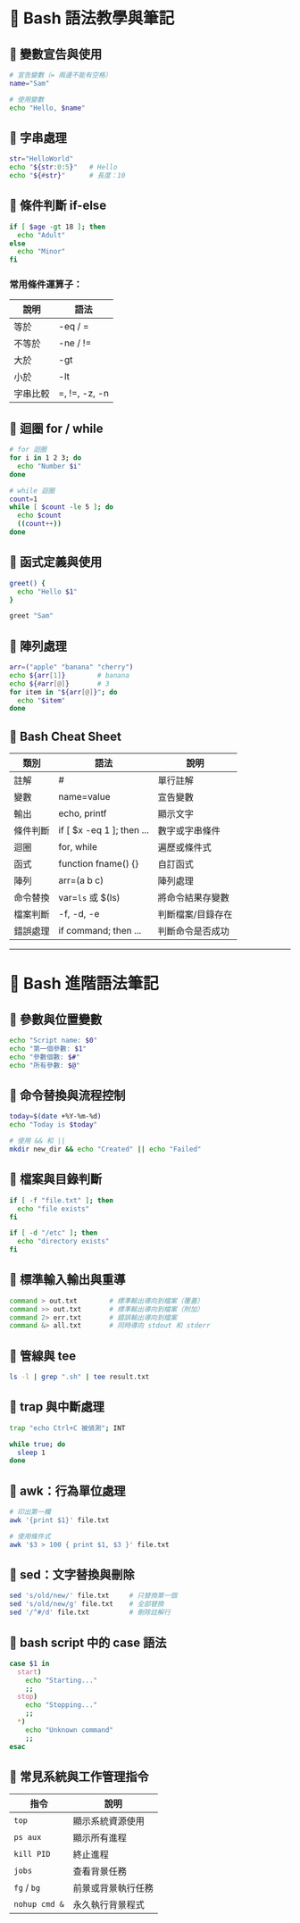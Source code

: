 
# 🧠 Bash 語法教學與筆記

## 📌 變數宣告與使用
```bash
# 宣告變數（= 兩邊不能有空格）
name="Sam"

# 使用變數
echo "Hello, $name"
```

## 📌 字串處理
```bash
str="HelloWorld"
echo "${str:0:5}"   # Hello
echo "${#str}"      # 長度：10
```

## 📌 條件判斷 if-else
```bash
if [ $age -gt 18 ]; then
  echo "Adult"
else
  echo "Minor"
fi
```

### 常用條件運算子：

| 說明       | 語法             |
|------------|------------------|
| 等於       | -eq / =          |
| 不等於     | -ne / !=         |
| 大於       | -gt              |
| 小於       | -lt              |
| 字串比較   | =, !=, -z, -n     |

## 📌 迴圈 for / while
```bash
# for 迴圈
for i in 1 2 3; do
  echo "Number $i"
done

# while 迴圈
count=1
while [ $count -le 5 ]; do
  echo $count
  ((count++))
done
```

## 📌 函式定義與使用
```bash
greet() {
  echo "Hello $1"
}

greet "Sam"
```

## 📌 陣列處理
```bash
arr=("apple" "banana" "cherry")
echo ${arr[1]}        # banana
echo ${#arr[@]}       # 3
for item in "${arr[@]}"; do
  echo "$item"
done
```

## 📌 Bash Cheat Sheet

| 類別        | 語法                          | 說明                     |
|-------------|-------------------------------|--------------------------|
| 註解        | #                             | 單行註解                |
| 變數        | name=value                    | 宣告變數                |
| 輸出        | echo, printf                  | 顯示文字                |
| 條件判斷    | if [ $x -eq 1 ]; then ...     | 數字或字串條件         |
| 迴圈        | for, while                    | 遍歷或條件式            |
| 函式        | function fname() {}           | 自訂函式                |
| 陣列        | arr=(a b c)                   | 陣列處理                |
| 命令替換    | var=`ls` 或 $(ls)             | 將命令結果存變數        |
| 檔案判斷    | -f, -d, -e                    | 判斷檔案/目錄存在       |
| 錯誤處理    | if command; then ...          | 判斷命令是否成功        |


---

# 🔧 Bash 進階語法筆記

## 📌 參數與位置變數
```bash
echo "Script name: $0"
echo "第一個參數: $1"
echo "參數個數: $#"
echo "所有參數: $@"
```

## 📌 命令替換與流程控制
```bash
today=$(date +%Y-%m-%d)
echo "Today is $today"

# 使用 && 和 ||
mkdir new_dir && echo "Created" || echo "Failed"
```

## 📌 檔案與目錄判斷
```bash
if [ -f "file.txt" ]; then
  echo "file exists"
fi

if [ -d "/etc" ]; then
  echo "directory exists"
fi
```

## 📌 標準輸入輸出與重導
```bash
command > out.txt        # 標準輸出導向到檔案（覆蓋）
command >> out.txt       # 標準輸出導向到檔案（附加）
command 2> err.txt       # 錯誤輸出導向到檔案
command &> all.txt       # 同時導向 stdout 和 stderr
```

## 📌 管線與 tee
```bash
ls -l | grep ".sh" | tee result.txt
```

## 📌 trap 與中斷處理
```bash
trap "echo Ctrl+C 被偵測"; INT

while true; do
  sleep 1
done
```

## 📌 awk：行為單位處理
```bash
# 印出第一欄
awk '{print $1}' file.txt

# 使用條件式
awk '$3 > 100 { print $1, $3 }' file.txt
```

## 📌 sed：文字替換與刪除
```bash
sed 's/old/new/' file.txt     # 只替換第一個
sed 's/old/new/g' file.txt    # 全部替換
sed '/^#/d' file.txt          # 刪除註解行
```

## 📌 bash script 中的 case 語法
```bash
case $1 in
  start)
    echo "Starting..."
    ;;
  stop)
    echo "Stopping..."
    ;;
  *)
    echo "Unknown command"
    ;;
esac
```

## 📌 常見系統與工作管理指令
| 指令         | 說明 |
|--------------|------|
| `top`        | 顯示系統資源使用 |
| `ps aux`     | 顯示所有進程     |
| `kill PID`   | 終止進程         |
| `jobs`       | 查看背景任務     |
| `fg` / `bg`  | 前景或背景執行任務 |
| `nohup cmd &`| 永久執行背景程式 |

